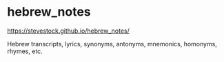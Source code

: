 # hebrew_notes

https://stevestock.github.io/hebrew_notes/

Hebrew transcripts, lyrics, synonyms, antonyms, mnemonics, homonyms, rhymes, etc.
